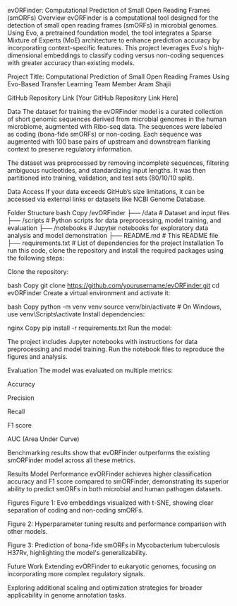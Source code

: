 evORFinder: Computational Prediction of Small Open Reading Frames (smORFs)
Overview
evORFinder is a computational tool designed for the detection of small open reading frames (smORFs) in microbial genomes. Using Evo, a pretrained foundation model, the tool integrates a Sparse Mixture of Experts (MoE) architecture to enhance prediction accuracy by incorporating context-specific features. This project leverages Evo's high-dimensional embeddings to classify coding versus non-coding sequences with greater accuracy than existing models.

Project Title: Computational Prediction of Small Open Reading Frames Using Evo-Based Transfer Learning
Team Member
Aram Shajii

GitHub Repository Link
[Your GitHub Repository Link Here]

Data
The dataset for training the evORFinder model is a curated collection of short genomic sequences derived from microbial genomes in the human microbiome, augmented with Ribo-seq data. The sequences were labeled as coding (bona-fide smORFs) or non-coding. Each sequence was augmented with 100 base pairs of upstream and downstream flanking context to preserve regulatory information.

The dataset was preprocessed by removing incomplete sequences, filtering ambiguous nucleotides, and standardizing input lengths. It was then partitioned into training, validation, and test sets (80/10/10 split).

Data Access
If your data exceeds GitHub’s size limitations, it can be accessed via external links or datasets like NCBI Genome Database.

Folder Structure
bash
Copy
/evORFinder
  ├── /data                  # Dataset and input files
  ├── /scripts               # Python scripts for data preprocessing, model training, and evaluation
  ├── /notebooks             # Jupyter notebooks for exploratory data analysis and model demonstration
  ├── README.md              # This README file
  ├── requirements.txt       # List of dependencies for the project
Installation
To run this code, clone the repository and install the required packages using the following steps:

Clone the repository:

bash
Copy
git clone https://github.com/yourusername/evORFinder.git
cd evORFinder
Create a virtual environment and activate it:

bash
Copy
python -m venv venv
source venv/bin/activate  # On Windows, use venv\Scripts\activate
Install dependencies:

nginx
Copy
pip install -r requirements.txt
Run the model:

The project includes Jupyter notebooks with instructions for data preprocessing and model training. Run the notebook files to reproduce the figures and analysis.

Evaluation
The model was evaluated on multiple metrics:

Accuracy

Precision

Recall

F1 score

AUC (Area Under Curve)

Benchmarking results show that evORFinder outperforms the existing smORFinder model across all these metrics.

Results
Model Performance
evORFinder achieves higher classification accuracy and F1 score compared to smORFinder, demonstrating its superior ability to predict smORFs in both microbial and human pathogen datasets.

Figures
Figure 1: Evo embeddings visualized with t-SNE, showing clear separation of coding and non-coding smORFs.

Figure 2: Hyperparameter tuning results and performance comparison with other models.

Figure 3: Prediction of bona-fide smORFs in Mycobacterium tuberculosis H37Rv, highlighting the model's generalizability.

Future Work
Extending evORFinder to eukaryotic genomes, focusing on incorporating more complex regulatory signals.

Exploring additional scaling and optimization strategies for broader applicability in genome annotation tasks.
